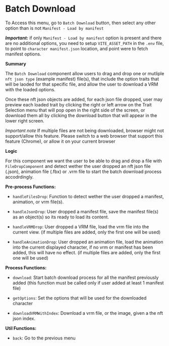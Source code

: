 # Batch Download

To Access this menu, go to `Batch Download` button, then select any other option than is not `Manifest - Load by manifest`

***Important:*** if only `Manifest - Load by manifest` option is present and there are no additional options, you need to setup `VITE_ASSET_PATH` in the `.env` file, to point to `character manifest.json` location, and point were to fetch manifest options.

**Summary**

The `Batch Download` component allow users to drag and drop one or mutliple `nft json type` (example manifest) file(s), that include the option traits that will be laoded for that specific file, and allow the user to download a VRM with the loaded options.

Once these nft json objects are added, for each json file dropped, user may preview each loaded trait by clicking the right or left arrow on the Trait Selection menu that will pop open in the right side of the screen, or download them all by clicking the download button that will appear in the lower right screen.

*Important note* 
If multiple files are not being downloaded, browser might not support/allow this feature. Please switch to a web browser that support this feature (Chrome), or allow it on your current browser

**Logic**

For this component we want the user to be able to drag and drop a file with `FileDropComponent` and detect wether the user dropped an nft json file (.json), animation file (.fbx) or .vrm file to start the batch download process accodrdingly.

**Pre-process Functions:**

- `handleFilesDrop`: Function to detect wether the user dropped a manifest, animation, or vrm file(s).

- `handleJsonDrop`: User dropped a manifest file, save the manifest file(s) as an object(s) so its ready to load its content.

- `handleVRMDrop`: User dropped a VRM file, load the vrm file into the current view. (if multiple files are added, only the first one will be used)

- `handleAnimationDrop`: User dropped an animation file, load the animation into the current displayed character, if no vrm or manifest has been added, this will have no effect. (if multiple files are added, only the first one will be used)


**Process Functions:**

- `download`: Start batch download process for all the manifest previously added (this function must be called only if user added at least 1 manifest file)

- `getOptions`: Set the options that will be used for the downloaded character

- `downloadVRMWithIndex`: Download a vrm file, or the image, given a the nft json index.


**Util Functions:**

- `back`: Go to the previous menu 
